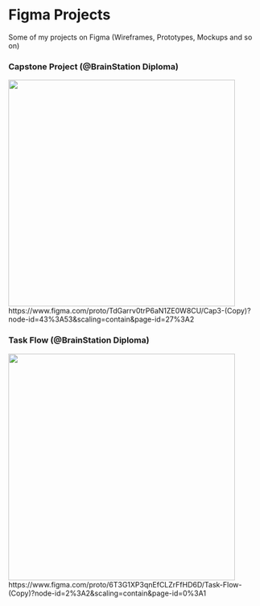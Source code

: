 # Figma Projects
Some of my projects on Figma (Wireframes, Prototypes, Mockups and so on)

### Capstone Project (@BrainStation Diploma)
<a href="https://www.figma.com/proto/TdGarrv0trP6aN1ZE0W8CU/Cap3-(Copy)?node-id=43%3A53&scaling=contain&page-id=27%3A2" target="_blank" rel="noreferrer">
<img src="https://kleberux.com/projects/NewMacbookProMockupFrontView.png" width="450px">
</a>
<br>
https://www.figma.com/proto/TdGarrv0trP6aN1ZE0W8CU/Cap3-(Copy)?node-id=43%3A53&scaling=contain&page-id=27%3A2


### Task Flow (@BrainStation Diploma)
<a href="https://www.figma.com/proto/6T3G1XP3qnEfCLZrFfHD6D/Task-Flow-(Copy)?node-id=2%3A2&scaling=contain&page-id=0%3A1" target="_blank" rel="noreferrer">
<img src="https://kleberux.com/projects/iMacProFrontViewMockup.png" width="450px">
</a>
<br>
https://www.figma.com/proto/6T3G1XP3qnEfCLZrFfHD6D/Task-Flow-(Copy)?node-id=2%3A2&scaling=contain&page-id=0%3A1
